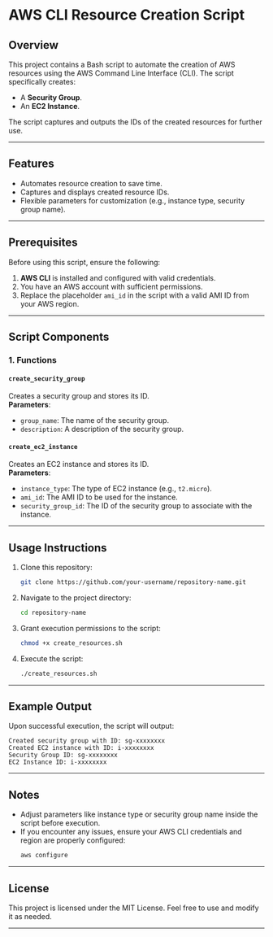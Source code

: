 
# AWS CLI Resource Creation Script

## Overview
This project contains a Bash script to automate the creation of AWS resources using the AWS Command Line Interface (CLI). The script specifically creates:
- A **Security Group**.
- An **EC2 Instance**.

The script captures and outputs the IDs of the created resources for further use.

---

## Features
- Automates resource creation to save time.
- Captures and displays created resource IDs.
- Flexible parameters for customization (e.g., instance type, security group name).

---

## Prerequisites
Before using this script, ensure the following:
1. **AWS CLI** is installed and configured with valid credentials.
2. You have an AWS account with sufficient permissions.
3. Replace the placeholder `ami_id` in the script with a valid AMI ID from your AWS region.

---

## Script Components

### 1. Functions
#### `create_security_group`
Creates a security group and stores its ID.  
**Parameters**:
- `group_name`: The name of the security group.
- `description`: A description of the security group.

#### `create_ec2_instance`
Creates an EC2 instance and stores its ID.  
**Parameters**:
- `instance_type`: The type of EC2 instance (e.g., `t2.micro`).
- `ami_id`: The AMI ID to be used for the instance.
- `security_group_id`: The ID of the security group to associate with the instance.

---

## Usage Instructions
1. Clone this repository:
   ```bash
   git clone https://github.com/your-username/repository-name.git
   ```
2. Navigate to the project directory:
   ```bash
   cd repository-name
   ```
3. Grant execution permissions to the script:
   ```bash
   chmod +x create_resources.sh
   ```
4. Execute the script:
   ```bash
   ./create_resources.sh
   ```

---

## Example Output
Upon successful execution, the script will output:
```
Created security group with ID: sg-xxxxxxxx
Created EC2 instance with ID: i-xxxxxxxx
Security Group ID: sg-xxxxxxxx
EC2 Instance ID: i-xxxxxxxx
```

---

## Notes
- Adjust parameters like instance type or security group name inside the script before execution.
- If you encounter any issues, ensure your AWS CLI credentials and region are properly configured:
  ```bash
  aws configure
  ```

---

## License
This project is licensed under the MIT License. Feel free to use and modify it as needed.

---

